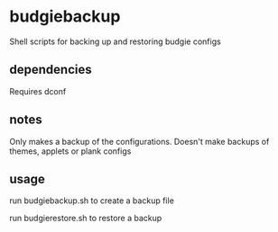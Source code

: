# budgiebackup

Shell scripts for backing up and restoring budgie configs

## dependencies

Requires dconf

## notes

Only makes a backup of the configurations. Doesn't make backups of themes, applets or plank configs

## usage

run budgiebackup.sh to create a backup file

run budgierestore.sh to restore a backup

